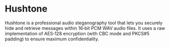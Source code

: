 # Hushtone
Hushtone is a professional audio steganography tool that lets you securely hide and retrieve messages within 16‑bit PCM WAV audio files. It uses a raw implementation of AES‑128 encryption (with CBC mode and PKCS#5 padding) to ensure maximum confidentiality.
